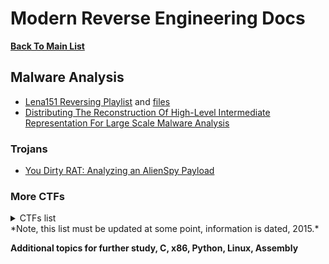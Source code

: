 # Modern Reverse Engineering Docs

**[Back To Main List](README.md)**

## Malware Analysis
* [Lena151 Reversing Playlist](https://www.youtube.com/playlist?list=PLcFUp5WYCxVYeR7AgsmjzGW6PjamaY6JO) 
      and [files](https://github.com/kosmokato/Lena151/tree/main/%5BSnD%5D%20%5Blena151%5D%20Reversing%20With%20Lena%20(Tutorials))
* [Distributing The Reconstruction Of High-Level Intermediate Representation For Large Scale Malware Analysis](https://github.com/REhints/Publications/tree/master/Conferences/BH'2015)

### Trojans
* [You Dirty RAT: Analyzing an AlienSpy Payload](https://www.proofpoint.com/us/threat-insight/post/You-Dirty-RAT)

### More CTFs
<details>
  <summary>CTFs list</summary>
http://gekko.csokavar.hu
https://www.revolutionelite.co.uk
https://w3challs.com/
http://www.spoj.com
https://www.root-me.org
http://www.securitytraps.pl/
http://hackbbs.org
https://wow.sinfocol.org/
http://www.astalavista.com
http://listbrain.awardspace.biz
http://www.cstutoringcenter.com
http://www.javaist.com/rosecode
http://www.osix.net
http://www.black-zero.com
http://hacking.allowed.org
https://halls-of-valhalla.org
http://wargame.kr
http://www.right-answer.net
http://www.microcontest.com
http://www.hacking-challenges.de/
http://solveme.peng.kr
https://0x0539.net
https://www.hellboundhackers.org/
http://www.itsecgames.com/
https://los.rubiya.kr/
https://www.mysterytwisterc3.org/
https://canhack.me
https://ctfs.me
https://www.trytodecrypt.com
https://pwnable.tw
http://noe.systems
http://www.hacker.org
http://hax.tor.hu
http://sys.warchall.net
http://3564020356.org
https://www.mibs-challenges.de
http://www.tdhack.com
http://www.trythis0ne.com
http://warzone.elhacker.net
http://www.thisislegal.com
http://hispabyte.net
http://www.net-force.nl
http://www.brainquest.sk
http://www.yashira.org
http://www.lost-chall.org
http://www.newbiecontest.org
http://www.happy-security.de
http://www.caesum.com/game
http://www.bright-shadows.net
http://www.rankk.org
http://www.wechall.net/
</details>
*Note, this list must be updated at some point, information is dated, 2015.*

**Additional topics for further study, C, x86, Python, Linux, Assembly**
